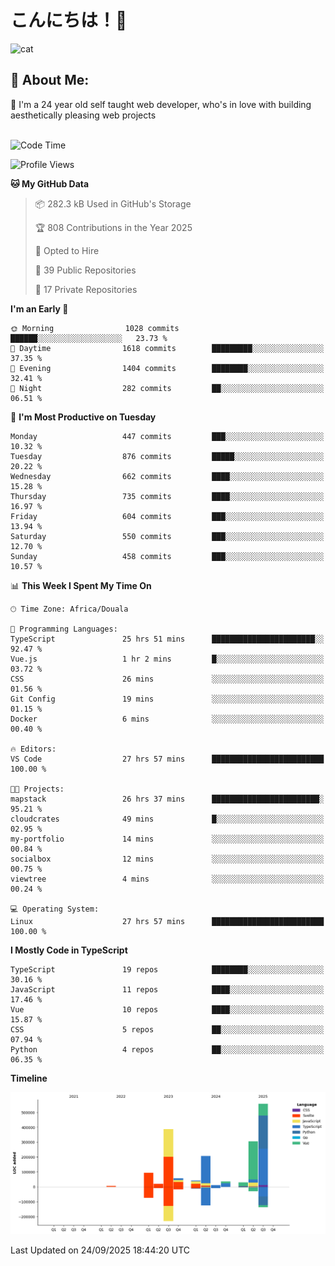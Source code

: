 

# こんにちは！🙂  
![cat](https://github.com/michaelnji/michaelnji/assets/73862378/606e99e9-2c18-4853-8722-991e4af8eae6)

## 💫 About Me:
🙂 I'm a 24 year old self taught web developer, who's in love with building aesthetically pleasing web projects <br><br>

<!--START_SECTION:waka-->
![Code Time](http://img.shields.io/badge/Code%20Time-1%2C433%20hrs%2037%20mins-blue)

![Profile Views](http://img.shields.io/badge/Profile%20Views-0-blue)

**🐱 My GitHub Data** 

> 📦 282.3 kB Used in GitHub's Storage 
 > 
> 🏆 808 Contributions in the Year 2025
 > 
> 💼 Opted to Hire
 > 
> 📜 39 Public Repositories 
 > 
> 🔑 17 Private Repositories 
 > 
**I'm an Early 🐤** 

```text
🌞 Morning                1028 commits        ██████░░░░░░░░░░░░░░░░░░░   23.73 % 
🌆 Daytime                1618 commits        █████████░░░░░░░░░░░░░░░░   37.35 % 
🌃 Evening                1404 commits        ████████░░░░░░░░░░░░░░░░░   32.41 % 
🌙 Night                  282 commits         ██░░░░░░░░░░░░░░░░░░░░░░░   06.51 % 
```
📅 **I'm Most Productive on Tuesday** 

```text
Monday                   447 commits         ███░░░░░░░░░░░░░░░░░░░░░░   10.32 % 
Tuesday                  876 commits         █████░░░░░░░░░░░░░░░░░░░░   20.22 % 
Wednesday                662 commits         ████░░░░░░░░░░░░░░░░░░░░░   15.28 % 
Thursday                 735 commits         ████░░░░░░░░░░░░░░░░░░░░░   16.97 % 
Friday                   604 commits         ███░░░░░░░░░░░░░░░░░░░░░░   13.94 % 
Saturday                 550 commits         ███░░░░░░░░░░░░░░░░░░░░░░   12.70 % 
Sunday                   458 commits         ███░░░░░░░░░░░░░░░░░░░░░░   10.57 % 
```


📊 **This Week I Spent My Time On** 

```text
🕑︎ Time Zone: Africa/Douala

💬 Programming Languages: 
TypeScript               25 hrs 51 mins      ███████████████████████░░   92.47 % 
Vue.js                   1 hr 2 mins         █░░░░░░░░░░░░░░░░░░░░░░░░   03.72 % 
CSS                      26 mins             ░░░░░░░░░░░░░░░░░░░░░░░░░   01.56 % 
Git Config               19 mins             ░░░░░░░░░░░░░░░░░░░░░░░░░   01.15 % 
Docker                   6 mins              ░░░░░░░░░░░░░░░░░░░░░░░░░   00.40 % 

🔥 Editors: 
VS Code                  27 hrs 57 mins      █████████████████████████   100.00 % 

🐱‍💻 Projects: 
mapstack                 26 hrs 37 mins      ████████████████████████░   95.21 % 
cloudcrates              49 mins             █░░░░░░░░░░░░░░░░░░░░░░░░   02.95 % 
my-portfolio             14 mins             ░░░░░░░░░░░░░░░░░░░░░░░░░   00.84 % 
socialbox                12 mins             ░░░░░░░░░░░░░░░░░░░░░░░░░   00.75 % 
viewtree                 4 mins              ░░░░░░░░░░░░░░░░░░░░░░░░░   00.24 % 

💻 Operating System: 
Linux                    27 hrs 57 mins      █████████████████████████   100.00 % 
```

**I Mostly Code in TypeScript** 

```text
TypeScript               19 repos            ████████░░░░░░░░░░░░░░░░░   30.16 % 
JavaScript               11 repos            ████░░░░░░░░░░░░░░░░░░░░░   17.46 % 
Vue                      10 repos            ████░░░░░░░░░░░░░░░░░░░░░   15.87 % 
CSS                      5 repos             ██░░░░░░░░░░░░░░░░░░░░░░░   07.94 % 
Python                   4 repos             ██░░░░░░░░░░░░░░░░░░░░░░░   06.35 % 
```



**Timeline**

![Lines of Code chart](https://raw.githubusercontent.com/michaelnji/michaelnji/main/assets/bar_graph.png)


 Last Updated on 24/09/2025 18:44:20 UTC
<!--END_SECTION:waka-->
